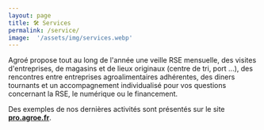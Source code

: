 ```yaml
---
layout: page
title: 🛠 Services
permalink: /service/
image:  '/assets/img/services.webp'
---
```


Agroé propose tout au long de l'année une veille RSE mensuelle, des visites d'entreprises, de magasins et de lieux originaux (centre de tri, port ...), des rencontres entre entreprises agroalimentaires adhérentes, des diners tournants et un accompagnement individualisé pour vos questions concernant la RSE, le numérique ou le financement.

Des exemples de nos dernières activités sont présentés sur le site <strong><a href="http://pro.agroe.fr">pro.agroe.fr</a></strong>.



